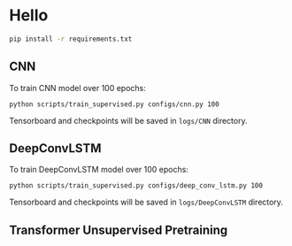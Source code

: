 # Hello

```bash
pip install -r requirements.txt
```

## CNN
To train CNN model over 100 epochs:
```
python scripts/train_supervised.py configs/cnn.py 100
```
Tensorboard and checkpoints will be saved in `logs/CNN` directory.

## DeepConvLSTM
To train DeepConvLSTM model over 100 epochs:
```
python scripts/train_supervised.py configs/deep_conv_lstm.py 100
```
Tensorboard and checkpoints will be saved in `logs/DeepConvLSTM` directory.


## Transformer Unsupervised Pretraining
```

```


